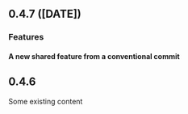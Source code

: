 ## 0.4.7 ([DATE])

### Features

#### A new shared feature from a conventional commit

## 0.4.6

Some existing content
